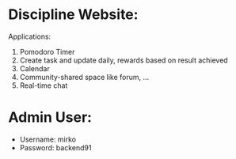 # Discipline Website:

Applications:
1. Pomodoro Timer
2. Create task and update daily, rewards based on result achieved
3. Calendar
4. Community-shared space like forum, ...
5. Real-time chat 

# Admin User:
* Username: mirko
* Password: backend91
